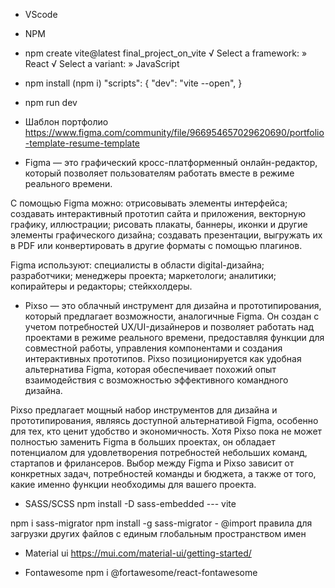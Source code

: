 - VScode

- NPM 

- npm create vite@latest final_project_on_vite
√ Select a framework: » React
√ Select a variant: » JavaScript
- npm install (npm i)
"scripts": {
    "dev": "vite --open",
}
- npm run dev


- Шаблон портфолио
https://www.figma.com/community/file/966954657029620690/portfolio-template-resume-template


- Figma — это графический кросс-платформенный онлайн-редактор, который позволяет пользователям работать вместе в режиме реального времени.

С помощью Figma можно:
отрисовывать элементы интерфейса;
создавать интерактивный прототип сайта и приложения, векторную графику, иллюстрации;
рисовать плакаты, баннеры, иконки и другие элементы графического дизайна;
создавать презентации, выгружать их в PDF или конвертировать в другие форматы с помощью плагинов.

Figma используют:
специалисты в области digital-дизайна;
разработчики;
менеджеры проекта;
маркетологи;
аналитики;
копирайтеры и редакторы;
стейкхолдеры.


- Pixso — это облачный инструмент для дизайна и прототипирования, который предлагает возможности, аналогичные Figma. Он создан с учетом потребностей UX/UI-дизайнеров и позволяет работать над проектами в режиме реального времени, предоставляя функции для совместной работы, управления компонентами и создания интерактивных прототипов. Pixso позиционируется как удобная альтернатива Figma, которая обеспечивает похожий опыт взаимодействия с возможностью эффективного командного дизайна.

Pixso предлагает мощный набор инструментов для дизайна и прототипирования, являясь доступной альтернативой Figma, особенно для тех, кто ценит удобство и экономичность. Хотя Pixso пока не может полностью заменить Figma в больших проектах, он обладает потенциалом для удовлетворения потребностей небольших команд, стартапов и фрилансеров. Выбор между Figma и Pixso зависит от конкретных задач, потребностей команды и бюджета, а также от того, какие именно функции необходимы для вашего проекта.


- SASS/SCSS
npm install -D sass-embedded --- vite

npm i sass-migrator
npm install -g sass-migrator  -  @import правила для загрузки других файлов с единым глобальным пространством имен


- Material ui
https://mui.com/material-ui/getting-started/


- Fontawesome
npm i @fortawesome/react-fontawesome
